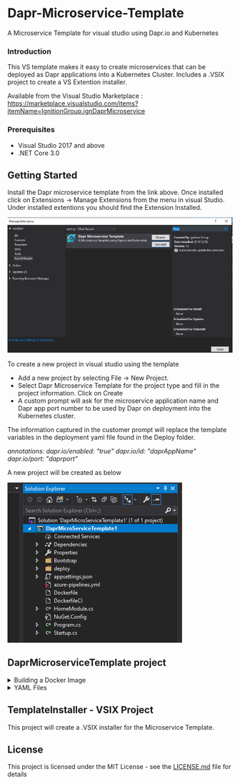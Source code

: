 # Dapr-Microservice-Template
A Microservice Template for visual studio using Dapr.io and Kubernetes

### Introduction ###
This VS template makes it easy to create microservices that can be deployed as Dapr applications into a Kubernetes Cluster.
Includes a .VSIX project to create a VS Extention installer.

Available from the Visual Studio Marketplace : https://marketplace.visualstudio.com/items?itemName=IgnitionGroup.ignDaprMicroservice

### Prerequisites
* Visual Studio 2017 and above
* .NET Core 3.0

## Getting Started
Install the Dapr microservice template from the link above.
Once installed click on Extensions -> Manage Extensions from the menu in visual Studio.
Under installed extentions you should find the Extension Installed. 

![VS Dapr template Extension](Screenshots/Extension.PNG)

To create a new project in visual studio using the template
* Add a new project by selecting File -> New Project.
* Select Dapr Microservice Template for the project type and fill in the project information. Click on Create
* A custom prompt will ask for the microservice application name and Dapr app port number to be used by Dapr on deployment into the Kubernetes cluster.

The information captured in the customer prompt will replace the template variables in the deployment yaml file found in the Deploy folder.


*annotations:
        dapr.io/enabled: "true"
        dapr.io/id: "$daprAppName$"
        dapr.io/port: "$daprport$"*

A new project will be created as below

![Microservice Project](Screenshots/newproject.PNG)

## DaprMicroserviceTemplate project ##
<details>
  <summary>Building a Docker Image</summary>
  <p>DockerFileCI - Contains the commands to build a Docker image for the microservice.
</details>

<details>
  <summary>YAML Files</summary>
  <p>DaprMicroServiceTemplatedeploy.yaml - Contains the information for deployment into kubernetes cluster</p>
  <p>Azure-Pipelines.yaml - File used to Create the microservice Deployment pipeline for Micrsoft Azure Dev Ops</p>
</details>

## TemplateInstaller - VSIX Project ##
<p>This project will create a .VSIX installer for the Microservice Template. </p>

## License

This project is licensed under the MIT License - see the [LICENSE.md](LICENSE.md) file for details
